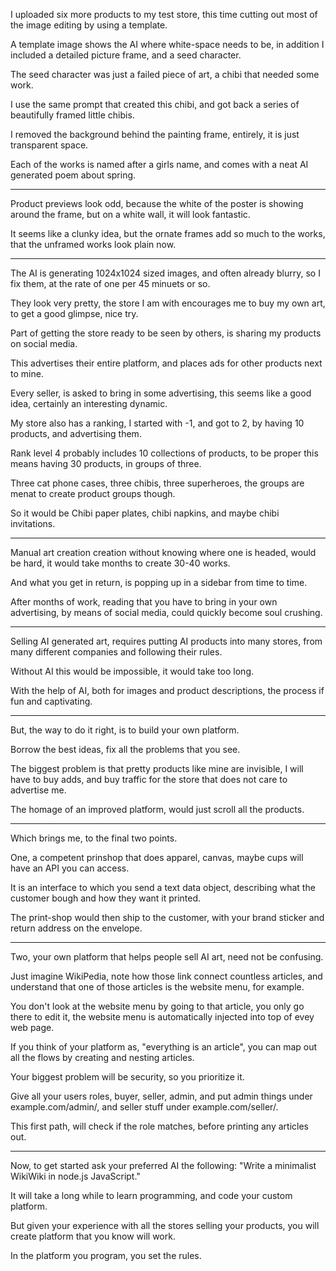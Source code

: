 I uploaded six more products to my test store,
this time cutting out most of the image editing by using a template.

A template image shows the AI where white-space needs to be,
in addition I included a detailed picture frame, and a seed character.

The seed character was just a failed piece of art,
a chibi that needed some work.

I use the same prompt that created this chibi,
and got back a series of beautifully framed little chibis.

I removed the background behind the painting frame,
entirely, it is just transparent space.

Each of the works is named after a girls name,
and comes with a neat AI generated poem about spring.

---

Product previews look odd, because the white of the poster is showing around the frame,
but on a white wall, it will look fantastic.

It seems like a clunky idea, but the ornate frames add so much to the works,
that the unframed works look plain now.

---

The AI is generating 1024x1024 sized images,
and often already blurry, so I fix them, at the rate of one per 45 minuets or so.

They look very pretty, the store I am with encourages me to buy my own art,
to get a good glimpse, nice try.

Part of getting the store ready to be seen by others,
is sharing my products on social media.

This advertises their entire platform,
and places ads for other products next to mine.

Every seller, is asked to bring in some advertising,
this seems like a good idea, certainly an interesting dynamic.

My store also has a ranking, I started with -1,
and got to 2, by having 10 products, and advertising them.

Rank level 4 probably includes 10 collections of products,
to be proper this means having 30 products, in groups of three.

Three cat phone cases, three chibis, three superheroes,
the groups are menat to create product groups though.

So it would be Chibi paper plates, chibi napkins,
and maybe chibi invitations.

---

Manual art creation creation without knowing where one is headed,
would be hard, it would take months to create 30-40 works.

And what you get in return,
is popping up in a sidebar from time to time.

After months of work, reading that you have to bring in your own advertising,
by means of social media, could quickly become soul crushing.

---

Selling AI generated art, requires putting AI products into many stores,
from many different companies and following their rules.

Without AI this would be impossible,
it would take too long.

With the help of AI, both for images and product descriptions,
the process if fun and captivating.

---

But, the way to do it right,
is to build your own platform.

Borrow the best ideas,
fix all the problems that you see.

The biggest problem is that pretty products like mine are invisible,
I will have to buy adds, and buy traffic for the store that does not care to advertise me.

The homage of an improved platform,
would just scroll all the products.

---

Which brings me,
to the final two points.

One, a competent prinshop that does apparel, canvas, maybe cups will have an API you can access.

It is an interface to which you send a text data object,
describing what the customer bough and how they want it printed.

The print-shop would then ship to the customer,
with your brand sticker and return address on the envelope.

---

Two, your own platform that helps people sell AI art,
need not be confusing.

Just imagine WikiPedia, note how those link connect countless articles,
and understand that one of those articles is the website menu, for example.

You don't look at the website menu by going to that article,
you only go there to edit it, the website menu is automatically injected into top of evey web page.

If you think of your platform as, "everything is an article",
you can map out all the flows by creating and nesting articles.

Your biggest problem will be security,
so you prioritize it.

Give all your users roles, buyer, seller, admin,
and put admin things under example.com/admin/, and seller stuff under example.com/seller/.

This first path, will check if the role matches,
before printing any articles out.

---

Now, to get started ask your preferred AI the following:
"Write a minimalist WikiWiki in node.js JavaScript."

It will take a long while to learn programming,
and code your custom platform.

But given your experience with all the stores selling your products,
you will create platform that you know will work.

In the platform you program,
you set the rules.
